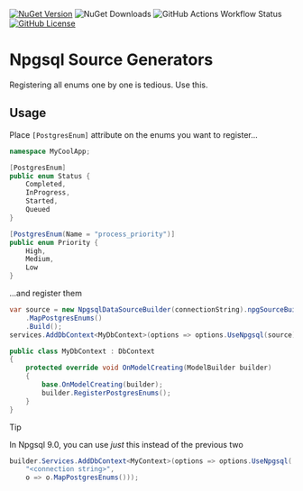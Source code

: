 [![NuGet Version](https://img.shields.io/nuget/v/Atulin.NpgsqlSourceGenerator?style=for-the-badge)](https://www.nuget.org/packages/Atulin.NpgSqlSourceGenerator/)
![NuGet Downloads](https://img.shields.io/nuget/dt/Atulin.NpgsqlSourceGenerator?style=for-the-badge)
![GitHub Actions Workflow Status](https://img.shields.io/github/actions/workflow/status/Atulin/NpgsqlSourceGenerators/nuget.yml?style=for-the-badge)
[![GitHub License](https://img.shields.io/github/license/Atulin/NpgsqlSourceGenerators?style=for-the-badge)](/LICENSE)

# Npgsql Source Generators

Registering all enums one by one is tedious. Use this.

## Usage

Place `[PostgresEnum]` attribute on the enums you want to register...

```cs
namespace MyCoolApp;

[PostgresEnum]
public enum Status {
    Completed,
    InProgress,
    Started,
    Queued
}

[PostgresEnum(Name = "process_priority")]
public enum Priority {
    High,
    Medium,
    Low
}
```

...and register them

```cs
var source = new NpgsqlDataSourceBuilder(connectionString).npgSourceBuilder
    .MapPostgresEnums()
    .Build();
services.AddDbContext<MyDbContext>(options => options.UseNpgsql(source));
```
```cs
public class MyDbContext : DbContext
{
    protected override void OnModelCreating(ModelBuilder builder)
    {
        base.OnModelCreating(builder);
        builder.RegisterPostgresEnums();
    }    
}
```
> [!TIP]
> In Npgsql 9.0, you can use *just* this instead of the previous two
```cs
builder.Services.AddDbContext<MyContext>(options => options.UseNpgsql(
    "<connection string>",
    o => o.MapPostgresEnums()));
```
